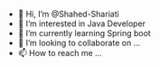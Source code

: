 - 👋 Hi, I’m @Shahed-Shariati
- 👀 I’m interested in Java Developer
- 🌱 I’m currently learning Spring boot
- 💞️ I’m looking to collaborate on ...
- 📫 How to reach me ...

<!---
Shahed-Shariati/Shahed-Shariati is a ✨ special ✨ repository because its `README.md` (this file) appears on your GitHub profile.
You can click the Preview link to take a look at your changes.
--->
